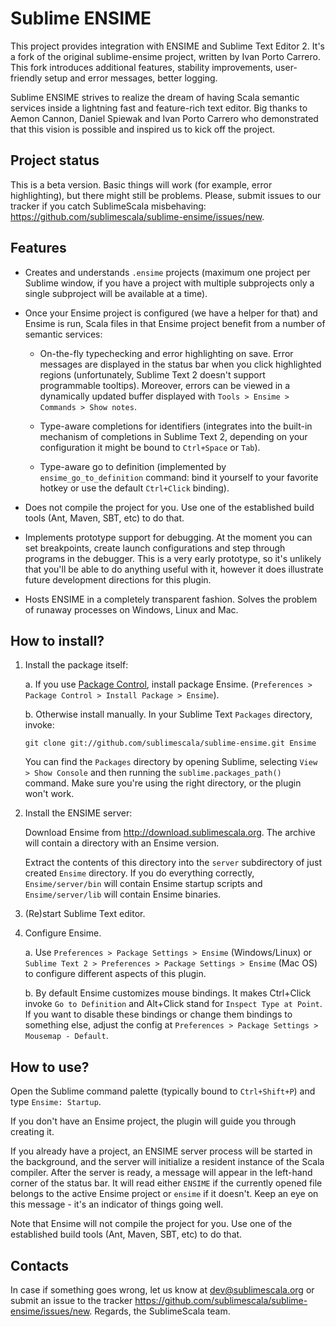 # Sublime ENSIME

This project provides integration with ENSIME and Sublime Text Editor 2.
It's a fork of the original sublime-ensime project, written by Ivan Porto Carrero.
This fork introduces additional features, stability improvements, user-friendly setup and error messages,
better logging.

Sublime ENSIME strives to realize the dream of having Scala semantic services
inside a lightning fast and feature-rich text editor. Big thanks to Aemon Cannon,
Daniel Spiewak and Ivan Porto Carrero who demonstrated that this vision is possible
and inspired us to kick off the project.

## Project status

This is a beta version. Basic things will work (for example, error highlighting),
but there might still be problems. Please, submit issues to our tracker
if you catch SublimeScala misbehaving: https://github.com/sublimescala/sublime-ensime/issues/new.

## Features

* Creates and understands `.ensime` projects (maximum one project per Sublime window,
  if you have a project with multiple subprojects only a single subproject will be available at a time).

* Once your Ensime project is configured (we have a helper for that) and Ensime is run,
  Scala files in that Ensime project benefit from a number of semantic services:

    * On-the-fly typechecking and error highlighting on save. Error messages are displayed
      in the status bar when you click highlighted regions (unfortunately, Sublime Text 2 doesn't
      support programmable tooltips). Moreover, errors can be viewed in a dynamically updated buffer
      displayed with `Tools > Ensime > Commands > Show notes`.

    * Type-aware completions for identifiers (integrates into the built-in mechanism of completions
      in Sublime Text 2, depending on your configuration it might be bound to `Ctrl+Space` or `Tab`).

    * Type-aware go to definition (implemented by `ensime_go_to_definition` command: bind it yourself
      to your favorite hotkey or use the default `Ctrl+Click` binding).

* Does not compile the project for you. Use one of the established build tools (Ant,
  Maven, SBT, etc) to do that.

* Implements prototype support for debugging. At the moment you can set breakpoints, create launch
  configurations and step through programs in the debugger. This is a very early prototype,
  so it's unlikely that you'll be able to do anything useful with it, however it does illustrate
  future development directions for this plugin.

* Hosts ENSIME in a completely transparent fashion. Solves the problem of runaway processes
  on Windows, Linux and Mac.

## How to install?

1. Install the package itself:

    a. If you use [Package Control](http://wbond.net/sublime_packages/package_control), install package Ensime.
    (`Preferences > Package Control > Install Package > Ensime`).

    b. Otherwise install manually.
       In your Sublime Text `Packages` directory, invoke:

    ```
    git clone git://github.com/sublimescala/sublime-ensime.git Ensime
    ```

    You can find the `Packages` directory by opening Sublime, selecting `View > Show Console`
    and then running the `sublime.packages_path()` command.
    Make sure you're using the right directory, or the plugin won't work.

2. Install the ENSIME server:

    Download Ensime from http://download.sublimescala.org.
    The archive will contain a directory with an Ensime version.

    Extract the contents of this directory into the `server` subdirectory
    of just created `Ensime` directory. If you do everything correctly,
    `Ensime/server/bin` will contain Ensime startup scripts and
    `Ensime/server/lib` will contain Ensime binaries.

3. (Re)start Sublime Text editor.

4. Configure Ensime.

    a. Use `Preferences > Package Settings > Ensime` (Windows/Linux) or 
       `Sublime Text 2 > Preferences > Package Settings > Ensime` (Mac OS) 
       to configure different aspects of this plugin.

    b. By default Ensime customizes mouse bindings. It makes
       Ctrl+Click invoke `Go to Definition` and Alt+Click stand for `Inspect Type at Point`.
       If you want to disable these bindings or change them bindings to something else,
       adjust the config at `Preferences > Package Settings > Mousemap - Default`.

## How to use?

Open the Sublime command palette (typically bound to `Ctrl+Shift+P`) and type `Ensime: Startup`.

If you don't have an Ensime project, the plugin will guide you through creating it.

If you already have a project, an ENSIME server process will be started in the background,
and the server will initialize a resident instance of the Scala compiler.
After the server is ready, a message will appear in the left-hand corner of the status bar.
It will read either `ENSIME` if the currently opened file belongs to the active Ensime project
or `ensime` if it doesn't. Keep an eye on this message - it's an indicator of things going well.

Note that Ensime will not compile the project for you. Use one of the established build tools (Ant,
Maven, SBT, etc) to do that.

## Contacts

In case if something goes wrong, let us know at dev@sublimescala.org or
submit an issue to the tracker https://github.com/sublimescala/sublime-ensime/issues/new.
Regards, the SublimeScala team.
